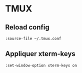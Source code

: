 TMUX
====

Reload config
-------------

```
:source-file ~/.tmux.conf
```

Appliquer xterm-keys
--------------------

```
:set-window-option xterm-keys on
```
